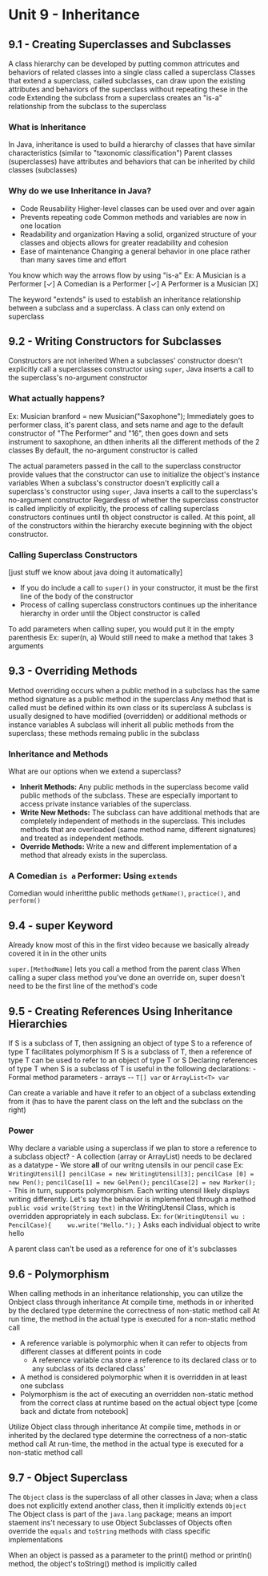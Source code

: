 # Unit 9 - Inheritance

## 9.1 - Creating Superclasses and Subclasses
A class hierarchy can be developed by putting common attricutes and behaviors of related classes into a single class called a superclass
Classes that extend a superclass, called subclasses, can draw upon the existing attributes and behaviors of the superclass without repeating these in the code
Extending the subclass from a superclass creates an "is-a" relationship from the subclass to the superclass

### What is Inheritance
In Java, inheritance is used to build a hierarchy of classes that have similar characteristics (similar to "taxonomic classification")
Parent classes (superclasses) have attributes and behaviors that can be inherited by child classes (subclasses)

### Why do we use Inheritance in Java?
- Code Reusability
    Higher-level classes can be used over and over again
- Prevents repeating code
    Common methods and variables are now in one location
- Readability and organization
    Having a solid, organized structure of your classes and objects allows for greater readability and cohesion
- Ease of maintenance
    Changing a general behavior in one place rather than many saves time and effort

You know which way the arrows flow by using "is-a"
Ex:
    A Musician is a Performer [✓]
    A Comedian is a Performer [✓]
    A Performer is a Musician [X]


The keyword "extends" is used to establish an inheritance relationship between a subclass and a superclass. A class can only extend on superclass

## 9.2 - Writing Constructors for Subclasses
Constructors are not inherited
When a subclasses' constructor doesn't explicitly call a superclasses constructor using `super`, Java inserts a call to the superclass's no-argument constructor

### What actually happens?
Ex: 
    Musician branford = new Musician("Saxophone");
Immediately goes to performer class, it's parent class, and sets name and age to the default constructor of "The Performer" and "16", then goes down and sets instrument to saxophone, an dthen inherits all the different methods of the 2 classes
By default, the no-argument constructor is called


The actual parameters passed in the call to the superclass constructor provide values that the constructor can use to initialize the object's instance variables
When a subclass's constructor doesn't explicitly call a superclass's constructor using `super`, Java inserts a call to the superclass's no-argument constructor
Regardless of whether the superclass constructor is called implicitly of explicitly, the process of calling superclass constructors continues until th object constructor is called. At this point, all of the constructors within the hierarchy execute beginning with the object constructor.

### Calling Superclass Constructors
[just stuff we know about java doing it automatically]
- If you do include a call to `super()` in your constructor, it must be the first line of the body of the constructor
- Process of calling superclass constructors continues up the inheritance hierarchy in order until the Object constructor is called

To add parameters when calling super, you would put it in the empty parenthesis
Ex:
    super(n, a)
Would still need to make a method that takes 3 arguments

## 9.3 - Overriding Methods
Method overriding occurs when a public method in a subclass has the same method signature as a public method in the superclass
Any method that is called must be defined within its own class or its superclass
A subclass is usually designed to have modified (overridden) or additional methods or instance variables
A subclass will inherit all public methods from the superclass; these methods remaing public in the subclass

### Inheritance and Methods
What are our options when we extend a superclass?
- **Inherit Methods:** Any public methods in the superclass become valid public methods of the subclass. These are especially important to access private instance variables of the superclass.
- **Write New Methods:** The subclass can have additional methods that are completely independent of methods in the superclass. This includes methods that are overloaded (same method name, different signatures) and treated as independent methods.
- **Override Methods:** Write a new and different implementation of a method that already exists in the superclass.

### A Comedian `is a` Performer: Using `extends`
Comedian would inheritthe public methods `getName()`, `practice()`, and `perform()`

## 9.4 - super Keyword
Already know most of this in the first video because we basically already covered it in in the other units

`super.[MethodName]` lets you call a method from the parent class
When calling a super class method you've done an override on, super doesn't need to be the first line of the method's code

## 9.5 - Creating References Using Inheritance Hierarchies
If S is a subclass of T, then assigning an object of type S to a reference of type T facilitates polymorphism
If S is a subclass of T, then a reference of type T can be used to refer to an object of type T or S
Declaring references of type T when S is a subclass of T is useful in the following declarations:
    - Formal method parameters
    - arrays -- `T[] var` or `ArrayList<T> var`

Can create a variable and have it refer to an object of a subclass extending from it (has to have the parent class on the left and the subclass on the right)

### Power 
Why declare a variable using a superclass if we plan to store a reference to a subclass object?
    - A collection (array or ArrayList) needs to be declared as a datatype
    - We store **all** of our writng utensils in our pencil case
        Ex:
            `WritingUtensil[] pencilCase = new WritingUtensil[3];`
            `pencilCase [0] = new Pen();`
            `pencilCase[1] = new GelPen();`
            `pencilCase[2] = new Marker();`
    - This in turn, supports polymorphism. Each writing utensil likely displays writing differently. Let's say the behavior is implemented through a method `public void write(String text)` in the WritingUtensil Class, which is overridden appropriately in each subclass.
        Ex:
            `for(WritingUtensil wu : PencilCase){`
            `    wu.write("Hello.");`
            `}`
        Asks each individual object to write hello

A parent class can't be used as a reference for one of it's subclasses

## 9.6 - Polymorphism
When calling methods in an inheritance relationship, you can utilize the Onbject class through inheritance
At compile time, methods in or inherited by the declared type determine the correctness of non-static method call
At run time, the method in the actual type is executed for a non-static method call

- A reference variable is polymorphic when it can refer to objects from different classes at different points in code
    - A reference variable cna store a reference to its declared class or to any subclass of its declared class'
- A method is considered polymorphic when it is overridden in at least one subclass
- Polymorphism is the act of executing an overridden non-static method from the correct class at runtime based on the actual object type
[come back and dictate from notebook]


Utilize Object class through inheritance
At compile time, methods in or inherited by the declared type determine the correctness of a non-static method call
At run-time, the method in the actual type is executed for a non-static method call

## 9.7 - Object Superclass
The `Object` class is the superclass of all other classes in Java; when a class does not explicitly extend another class, then it implicitly extends `Object`
The Object class is part of the `java.lang` package; means an import staement ins't necessary to use Object
Subclasses of Objects often override the `equals` and `toString` methods with class specific implementations

When an object is passed as a parameter to the print() method or println() method, the object's toString() method is implicitly called